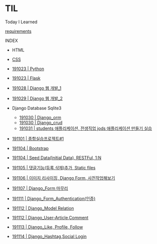 # TIL
Today I Learned 

[requirements](./05_django/01_django_intro_2/requirements.txt)

INDEX

- HTML
- [CSS](./02_CSS/191022_CSS.md)
- [191023 | Python]()
- [191023 | Flask](./04_Flask/191023_Flask.md)
- [191028 | Django 웹 개발_1](./05_django/191028_Django.md)
- [191029 | Django 웹 개발_2](./05_django/191029_Django.md)
- Django Database Sqlite3
  - [191030 | Django_orm](./05_django/191030_Django_orm.md)
  - [191030 | Django_crud](./05_django/191030_Django_crud.md)
  - [191031 | students 애플리케이션, 전생직업 jods 애플리케이션 만들기 실습](./05_django/191031_Django_실습.md)
- [191101 | 종합실습프로젝트#1](./05_django/191101_Django_connected_PRJ1.md)
- [191104 | Bootstrap](./02_CSS/191104_Django_Bootstrap.md)
- [191104 | Seed Data(Initial Data), RESTFul, 1:N ](https://github.com/YeongSeonKim/TIL/blob/master/05_django/191104_Django_Seed%20Data_RESTFul_1%EB%8C%80N.md)
- [191105 | 댓글기능(등록,삭제)추가, Static files](https://github.com/YeongSeonKim/TIL/blob/master/05_django/191105_Django_%EB%8C%93%EA%B8%80%EA%B8%B0%EB%8A%A5%EC%B6%94%EA%B0%80%2CStatic%20files.md)
- [191106 | 이미지 리사이징, Django Form, 사전작업해보기](https://github.com/YeongSeonKim/TIL/blob/master/05_django/191106_Django_image%20resizing%2C%20Django%20Form%2C%20%EC%82%AC%EC%A0%84%EC%9E%91%EC%97%85%ED%95%B4%EB%B3%B4%EA%B8%B0.md)
- [191107 | Django_Form 마무리](https://github.com/YeongSeonKim/TIL/blob/master/05_django/191107_Django_Form%20%EB%A7%88%EB%AC%B4%EB%A6%AC.md)

- [191111 | Django_Form_Authentication(인증)](https://github.com/YeongSeonKim/TIL/blob/master/05_django/191111_Django_Form_Authentication(%EC%9D%B8%EC%A6%9D).md)
- [191112 | Django_Model Relation](https://github.com/YeongSeonKim/TIL/blob/master/05_django/191112_Django_Model%20Relation.md)
- [191112 | Django_User-Article,Comment](https://github.com/YeongSeonKim/TIL/blob/master/05_django/191112_Django_User-Article%2CComment.md)
- [191113 | Django_Like, Profile, Follow](https://github.com/YeongSeonKim/TIL/blob/master/05_django/191113_Django_Like%2C%20Profile%2C%20Follow.md)

- [191114 | Django_Hashtag,Social Login](https://github.com/YeongSeonKim/TIL/blob/master/05_django/191114_Django_Hashtag%2CSocial%20Login.md)

